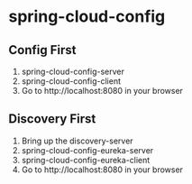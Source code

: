 # spring-cloud-config

## Config First
1) spring-cloud-config-server
2) spring-cloud-config-client
3) Go to http://localhost:8080 in your browser


## Discovery First
1) Bring up the discovery-server
2) spring-cloud-config-eureka-server
3) spring-cloud-config-eureka-client
4) Go to http://localhost:8080 in your browser
